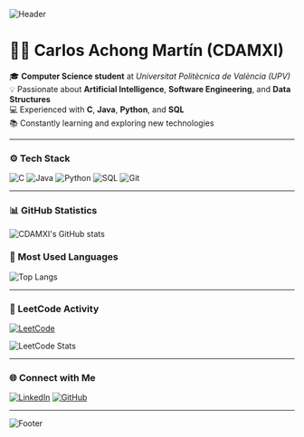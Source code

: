 <!-- Banner -->
![Header](https://capsule-render.vercel.app/api?type=waving&color=0:1E90FF,100:9370DB&height=180&section=header&text=Hi,%20I'm%20Carlos%20👋&fontSize=38&fontColor=ffffff)

# 👨‍💻 Carlos Achong Martín (CDAMXI)

🎓 **Computer Science student** at *Universitat Politècnica de València (UPV)*  
💡 Passionate about **Artificial Intelligence**, **Software Engineering**, and **Data Structures**  
💻 Experienced with **C**, **Java**, **Python**, and **SQL**  
📚 Constantly learning and exploring new technologies  

---

### ⚙️ Tech Stack
![C](https://img.shields.io/badge/C-00599C?style=for-the-badge&logo=c&logoColor=white)
![Java](https://img.shields.io/badge/Java-007396?style=for-the-badge&logo=openjdk&logoColor=white)
![Python](https://img.shields.io/badge/Python-3776AB?style=for-the-badge&logo=python&logoColor=white)
![SQL](https://img.shields.io/badge/SQL-CC2927?style=for-the-badge&logo=database&logoColor=white)
![Git](https://img.shields.io/badge/Git-F05032?style=for-the-badge&logo=git&logoColor=white)

---

### 📊 GitHub Statistics
![CDAMXI's GitHub stats](https://github-readme-stats.vercel.app/api?username=CDAMXI&show_icons=true&theme=tokyonight&hide_border=true&bg_color=00000000)

### 🧠 Most Used Languages
![Top Langs](https://github-readme-stats.vercel.app/api/top-langs/?username=CDAMXI&layout=compact&theme=tokyonight&hide_border=true&bg_color=00000000)

---

### 🧩 LeetCode Activity
[![LeetCode](https://img.shields.io/badge/LeetCode-FFA116?style=for-the-badge&logo=leetcode&logoColor=black)](https://leetcode.com/CDAMXI)

![LeetCode Stats](https://leetcard.jacoblin.cool/CDAMXI?ext=contest&theme=tokyonight&font=Baloo%202)

---

### 🌐 Connect with Me
[![LinkedIn](https://img.shields.io/badge/LinkedIn-0077B5?style=for-the-badge&logo=linkedin&logoColor=white)](https://www.linkedin.com/in/carlos-daniel-achong-mart%C3%ADn-840525305/)
[![GitHub](https://img.shields.io/badge/GitHub-100000?style=for-the-badge&logo=github&logoColor=white)](https://github.com/CDAMXI)

---

<!-- Footer -->
![Footer](https://capsule-render.vercel.app/api?type=waving&color=0:9370DB,100:1E90FF&height=120&section=footer)
